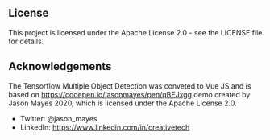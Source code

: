 ## License
This project is licensed under the Apache License 2.0 - see the LICENSE file for details.

## Acknowledgements
The Tensorflow Multiple Object Detection was conveted to Vue JS and is based on https://codepen.io/jasonmayes/pen/qBEJxgg demo created by Jason Mayes 2020, which is licensed under the Apache License 2.0.
 * Twitter: @jason_mayes
 * LinkedIn: https://www.linkedin.com/in/creativetech
